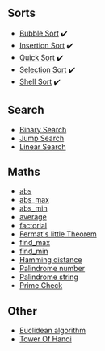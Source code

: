 ## Sorts
  * [Bubble Sort](https://github.com/bernardobrezende/Dart/blob/master/src/sort/bubbleSort.dart) :heavy_check_mark:
  * [Insertion Sort](https://github.com/bernardobrezende/Dart/blob/master/src/sort/insertionSort.dart) :heavy_check_mark:
  * [Quick Sort](https://github.com/bernardobrezende/Dart/blob/master/src/sort/quickSort.dart) :heavy_check_mark:
  * [Selection Sort](https://github.com/bernardobrezende/Dart/blob/master/src/sort/selectionSort.dart) :heavy_check_mark:
  * [Shell Sort](https://github.com/bernardobrezende/Dart/blob/master/src/sort/shellSort.dart) :heavy_check_mark:

## Search
  * [Binary Search]()
  * [Jump Search]()
  * [Linear Search]()

## Maths
  * [abs]()
  * [abs_max]()
  * [abs_min]()
  * [average]()
  * [factorial]()
  * [Fermat's little Theorem]()
  * [find_max]()
  * [find_min]()
  * [Hamming distance]()
  * [Palindrome number]()
  * [Palindrome string]()
  * [Prime Check]()

## Other
 * [Euclidean algorithm]()
 * [Tower Of Hanoi]()

